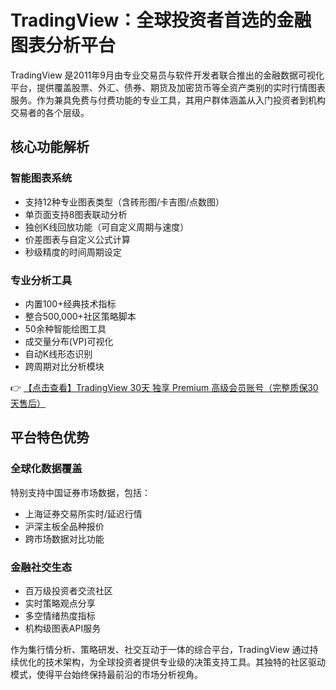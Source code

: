 # TradingView：全球投资者首选的金融图表分析平台

TradingView 是2011年9月由专业交易员与软件开发者联合推出的金融数据可视化平台，提供覆盖股票、外汇、债券、期货及加密货币等全资产类别的实时行情图表服务。作为兼具免费与付费功能的专业工具，其用户群体涵盖从入门投资者到机构交易者的各个层级。

## 核心功能解析

### 智能图表系统
- 支持12种专业图表类型（含砖形图/卡吉图/点数图）
- 单页面支持8图表联动分析
- 独创K线回放功能（可自定义周期与速度）
- 价差图表与自定义公式计算
- 秒级精度的时间周期设定

### 专业分析工具
- 内置100+经典技术指标
- 整合500,000+社区策略脚本
- 50余种智能绘图工具
- 成交量分布(VP)可视化
- 自动K线形态识别
- 跨周期对比分析模块

👉 [【点击查看】TradingView 30天 独享 Premium 高级会员账号（完整质保30天售后）](https://bit.ly/TradingView-Pro)

## 平台特色优势

### 全球化数据覆盖
特别支持中国证券市场数据，包括：
- 上海证券交易所实时/延迟行情
- 沪深主板全品种报价
- 跨市场数据对比功能

### 金融社交生态
- 百万级投资者交流社区
- 实时策略观点分享
- 多空情绪热度指标
- 机构级图表API服务

作为集行情分析、策略研发、社交互动于一体的综合平台，TradingView 通过持续优化的技术架构，为全球投资者提供专业级的决策支持工具。其独特的社区驱动模式，使得平台始终保持最前沿的市场分析视角。